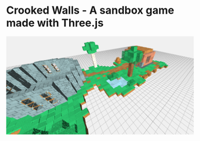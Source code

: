# Crooked Walls - A sandbox game made with Three.js
![Preview](https://raw.githubusercontent.com/steampixel/crooked-walls/master/preview.png)
